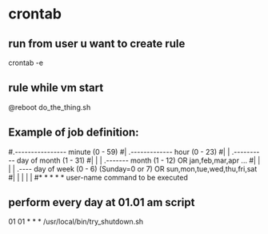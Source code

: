 # crontab
## run from user u want to create rule
crontab -e
## rule while vm start
@reboot do_the_thing.sh

## Example of job definition:
#.---------------- minute (0 - 59)
#|  .------------- hour (0 - 23)
#|  |  .---------- day of month (1 - 31)
#|  |  |  .------- month (1 - 12) OR jan,feb,mar,apr ...
#|  |  |  |  .---- day of week (0 - 6) (Sunday=0 or 7) OR sun,mon,tue,wed,thu,fri,sat
#|  |  |  |  |
#*  *  *  *  * user-name  command to be executed

## perform every day at 01.01 am script
01 01 * * * /usr/local/bin/try_shutdown.sh